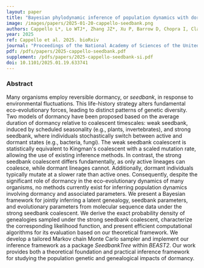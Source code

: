 ```yaml
---
layout: paper
title: "Bayesian phylodynamic inference of population dynamics with dormancy"
image: /images/papers/2025-01-20-cappello-seedbank.png
authors: Cappello L*, Lo WTJ*, Zhang JZ*, Xu P, Barrow D, Chopra I, Clark AG, Wells MT, Kim J
year: 2025
ref: Cappello et al. 2025. bioRxiv 
journal: "Proceedings of the National Academy of Sciences of the United States of America (in press)."
pdf: /pdfs/papers/2025-cappello-seedbank.pdf
supplement: /pdfs/papers/2025-cappello-seedbank-si.pdf
doi: 10.1101/2025.01.19.633741
---
```


### Abstract
Many organisms employ reversible dormancy, or *seedbank*, in response to environmental fluctuations. This life-history strategy alters fundamental eco-evolutionary forces, leading to distinct patterns of genetic diversity. Two models of dormancy have been proposed based on the average duration of dormancy relative to coalescent timescales: weak seedbank, induced by scheduled seasonality (e.g., plants, invertebrates), and strong seedbank, where individuals stochastically switch between active and dormant states (e.g., bacteria, fungi). The weak seedbank coalescent is statistically equivalent to Kingman's coalescent with a scaled mutation rate, allowing the use of existing inference methods. In contrast, the strong seedbank coalescent differs fundamentally, as only active lineages can coalesce, while dormant lineages cannot. Additionally, dormant individuals typically mutate at a slower rate than active ones. Consequently, despite the significant role of dormancy in the eco-evolutionary dynamics of many organisms, no methods currently exist for inferring population dynamics involving dormancy and associated parameters. We present a Bayesian framework for jointly inferring a latent genealogy, seedbank parameters, and evolutionary parameters from molecular sequence data under the strong seedbank coalescent. We derive the exact probability density of genealogies sampled under the strong seedbank coalescent, characterize the corresponding likelihood function, and present efficient computational algorithms for its evaluation based on our theoretical framework. We develop a tailored Markov chain Monte Carlo sampler and implement our inference framework as a package *SeedbankTree* within *BEAST2*. Our work provides both a theoretical foundation and practical inference framework for studying the population genetic and genealogical impacts of dormancy.
